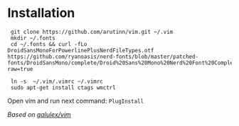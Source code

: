 # Installation

     git clone https://github.com/arutinn/vim.git ~/.vim
     mkdir ~/.fonts
     cd ~/.fonts && curl -fLo DroidSansMonoForPowerlinePlusNerdFileTypes.otf https://github.com/ryanoasis/nerd-fonts/blob/master/patched-fonts/DroidSansMono/complete/Droid%20Sans%20Mono%20Nerd%20Font%20Complete%20Mono.otf?raw=true

     ln -s  ~/.vim/.vimrc ~/.vimrc
     sudo apt-get install ctags wmctrl

Open vim and run next command: `PlugInstall`

*Based on [galulex/vim](https://github.com/galulex/vim)*
